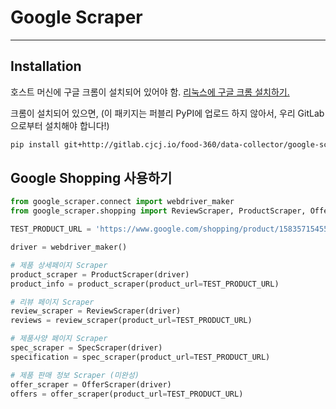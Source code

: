 # Google Scraper

---

## Installation

호스트 머신에 구글 크롬이 설치되어 있어야 함. [리눅스에 구글 크롬 설치하기.](https://support.google.com/chrome/a/answer/9025903?hl=en)

크롬이 설치되어 있으면, (이 패키지는 퍼블리 PyPI에 업로드 하지 않아서, 우리 GitLab으로부터 설치해야 합니다!)

```bash
pip install git+http://gitlab.cjcj.io/food-360/data-collector/google-scraper.git
```



## Google Shopping 사용하기

```python
from google_scraper.connect import webdriver_maker
from google_scraper.shopping import ReviewScraper, ProductScraper, OfferScraper, SpecScraper

TEST_PRODUCT_URL = 'https://www.google.com/shopping/product/15835715455185603972/?q=Bibigo&gl=us&num=50&hl=en&prds=pid:768232301723508999,rsk:PC_4302309345052043859'

driver = webdriver_maker()

# 제품 상세페이지 Scraper
product_scraper = ProductScraper(driver)
product_info = product_scraper(product_url=TEST_PRODUCT_URL)

# 리뷰 페이지 Scraper
review_scraper = ReviewScraper(driver)
reviews = review_scraper(product_url=TEST_PRODUCT_URL)

# 제품사양 페이지 Scraper
spec_scraper = SpecScraper(driver)
specification = spec_scraper(product_url=TEST_PRODUCT_URL)

# 제품 판매 정보 Scraper (미완성)
offer_scraper = OfferScraper(driver)
offers = offer_scraper(product_url=TEST_PRODUCT_URL)
```

